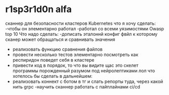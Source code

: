 # r1sp3r1d0n alfa
 сканнер для безопасности кластеров Kubernetes 
 что я хочу сделать: 
 -чтобы он элементарно работал 
 -работал со всеми уязимостями Owasp top 10 
 Что надо сделать: 
 -дописать эталоннй конфиг фвйл к которому сканер может обращаться и сравнивать значения 
 - реализовать функцию сравнения файлов 
 - провести несколько тестов элементарно посмотреть как респиридон поведет себя в кластере 
 - привести код в порядок, то что вы видите щас это скелет программы порожденный разумом под нейролептиками лол 
 что хотелось бы сделать в дальнейшем: 
 - реализовать коннект с ботом в тг и слать репорты туда, через какой нить grpc 
 -научить сканнер работать с пайплайнами ci/cd 
